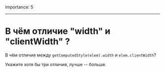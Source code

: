 importance: 5

---

# В чём отличие "width" и "clientWidth" ?

В чём отличия между `getComputedStyle(elem).width` и `elem.clientWidth`?

Укажите хотя бы три отличия, лучше -- больше.